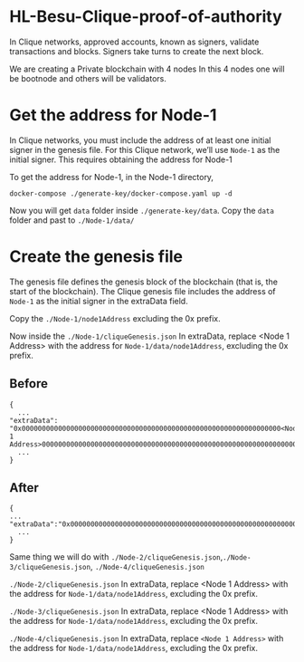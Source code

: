 # HL-Besu-Clique-proof-of-authority

In Clique networks, approved accounts, known as signers, validate transactions and blocks. Signers take turns to create the next block.


We are creating a Private blockchain with 4 nodes In this 4 nodes one will be bootnode and others will be validators.

# Get the address for Node-1

In Clique networks, you must include the address of at least one initial signer in the genesis file. For this Clique network, we’ll use `Node-1` as the initial signer. This requires obtaining the address for Node-1

To get the address for Node-1, in the Node-1 directory,

```
docker-compose ./generate-key/docker-compose.yaml up -d
```

Now you will get `data` folder inside `./generate-key/data`. Copy the `data` folder and past to `./Node-1/data/`

# Create the genesis file

The genesis file defines the genesis block of the blockchain (that is, the start of the blockchain). The Clique genesis file includes the address of `Node-1` as the initial signer in the extraData field.

Copy the `./Node-1/node1Address` excluding the 0x prefix.



Now inside the `./Node-1/cliqueGenesis.json` In extraData, replace <Node 1 Address> with the address for `Node-1/data/node1Address`, excluding the 0x prefix.

## Before
```
{
  ...
"extraData": "0x0000000000000000000000000000000000000000000000000000000000000000<Node 1 Address>0000000000000000000000000000000000000000000000000000000000000000000000000000000000000000000000000000000000000000000000000000000000",
  ...
}
```

## After
```
{
...
"extraData":"0x0000000000000000000000000000000000000000000000000000000000000000b9b81ee349c3807e46bc71aa2632203c5b4620340000000000000000000000000000000000000000000000000000000000000000000000000000000000000000000000000000000000000000000000000000000000",
  ...
}
```

Same thing we will do with `./Node-2/cliqueGenesis.json`,`./Node-3/cliqueGenesis.json`, `./Node-4/cliqueGenesis.json`

`./Node-2/cliqueGenesis.json` In extraData, replace <Node 1 Address> with the address for `Node-1/data/node1Address`, excluding the 0x prefix.

`./Node-3/cliqueGenesis.json` In extraData, replace <Node 1 Address> with the address for `Node-1/data/node1Address`, excluding the 0x prefix.

`./Node-4/cliqueGenesis.json` In extraData, replace `<Node 1 Address>` with the address for `Node-1/data/node1Address`, excluding the 0x prefix.



